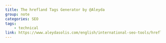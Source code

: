 ```yaml
---
title: The hrefland Tags Generator by @Aleyda
group: note
categories: SEO
tags:
    - technical
link: https://www.aleydasolis.com/english/international-seo-tools/hreflang-tags-generator/
---
```

